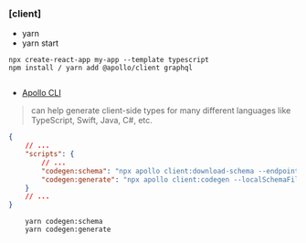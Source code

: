 ### [client]

-   yarn
-   yarn start

```shell
npx create-react-app my-app --template typescript
npm install / yarn add @apollo/client graphql


```

-   [Apollo CLI](https://github.com/apollographql/apollo-tooling) 
> can help generate client-side types for many different languages like TypeScript, Swift, Java, C#, etc.

```json
{
    // ...
    "scripts": {
        // ...
        "codegen:schema": "npx apollo client:download-schema --endpoint=http://localhost:9000/api",
        "codegen:generate": "npx apollo client:codegen --localSchemaFile=schema.json --includes=src/**/*.tsx --target=typescript"
    }
    // ...
}
```
[](public/assets/apollo-client-codegen-schema.png)

```shell
    yarn codegen:schema
    yarn codegen:generate
```
